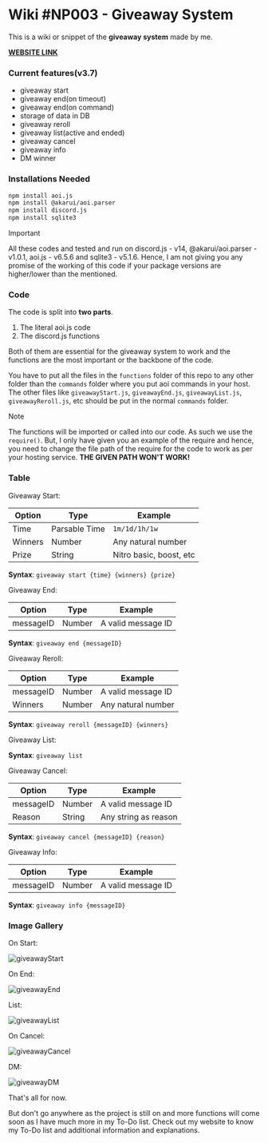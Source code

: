# Wiki #NP003 - Giveaway System

This is a wiki or snippet of the **giveaway system** made by me.

**[WEBSITE LINK](https://nanotech-wikis.vercel.app/code/giveaway)**

### Current features(v3.7)

- giveaway start
- giveaway end(on timeout)
- giveaway end(on command)
- storage of data in DB
- giveaway reroll
- giveaway list(active and ended)
- giveaway cancel
- giveaway info
- DM winner

### Installations Needed

```bash
npm install aoi.js
npm install @akarui/aoi.parser
npm install discord.js
npm install sqlite3
```

> [!IMPORTANT]
> All these codes and tested and run on discord.js - v14, @akarui/aoi.parser - v1.0.1, aoi.js - v6.5.6 and sqlite3 - v5.1.6. Hence, I am not giving you any promise of the working of this code if your package versions are higher/lower than the mentioned.

### Code

The code is split into __two parts__. 
1. The literal aoi.js code 
1. The discord.js functions

Both of them are essential for the giveaway system to work and the functions are the most important or the backbone of the code.

You have to put all the files in the `functions` folder of this repo to any other folder than the `commands` folder where you put aoi commands in your host. The other files like `giveawayStart.js`, `giveawayEnd.js`, `giveawayList.js`, `giveawayReroll.js`, etc should be put in the normal `commands` folder.

> [!NOTE]
> The functions will be imported or called into our code. As such we use the `require()`. But, I only have given you an example of the require and hence, you need to change the file path of the require for the code to work as per your hosting service. **THE GIVEN PATH WON'T WORK!**

### Table

Giveaway Start:

| Option | Type | Example |
| ------ | ---- | ------- |
| Time | Parsable Time | `1m/1d/1h/1w` |
| Winners | Number | Any natural number |
| Prize | String | Nitro basic, boost, etc |

**Syntax**: `giveaway start {time} {winners} {prize}`

Giveaway End:

| Option | Type | Example |
| ------ | ---- | ------- |
| messageID | Number | A valid message ID |

**Syntax**: `giveaway end {messageID}`

Giveaway Reroll:

| Option | Type | Example |
| ------ | ---- | ------- |
| messageID | Number | A valid message ID |
| Winners | Number | Any natural number |

**Syntax**: `giveaway reroll {messageID} {winners}`

Giveaway List:

**Syntax**: `giveaway list`

Giveaway Cancel:

| Option | Type | Example |
| ------ | ---- | ------- |
| messageID | Number | A valid message ID |
| Reason | String | Any string as reason |

**Syntax**: `giveaway cancel {messageID} {reason}`

Giveaway Info:

| Option | Type | Example |
| ------ | ---- | ------- |
| messageID | Number | A valid message ID |

**Syntax**: `giveaway info {messageID}`


### Image Gallery

On Start:

![giveawayStart](https://cdn.discordapp.com/attachments/1110083236736024577/1161834662675615786/Screenshot_20231011_191253_Discord.jpg)

On End:

![giveawayEnd](https://cdn.discordapp.com/attachments/1149961478372347985/1160100773519183912/Screenshot_20231007_115554_Discord.jpg)

List:

![giveawayList](https://cdn.discordapp.com/attachments/1110083236736024577/1162303370980237384/Screenshot_20231013_134748_Discord.jpg)

On Cancel:

![giveawayCancel](https://cdn.discordapp.com/attachments/1110083236736024577/1164122790409011220/Screenshot_20231018_141627_Discord.jpg)

DM:

![giveawayDM](https://cdn.discordapp.com/attachments/1110083236736024577/1164122823611121767/Screenshot_20231018_141725_Discord.jpg)

That's all for now.

But don't go anywhere as the project is still on and more functions will come soon as I have much more in my To-Do list.
Check out my website to know my To-Do list and additional information and explanations.

